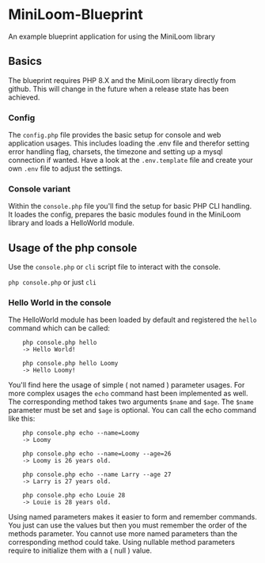 # MiniLoom-Blueprint
An example blueprint application for using the MiniLoom library

## Basics
The blueprint requires PHP 8.X and the MiniLoom library directly from github. This will change in the future when a release state has been achieved.

### Config
The ```config.php``` file provides the basic setup for console and web application usages.
This includes loading the .env file and therefor setting error handling flag, charsets, the timezone and setting up a mysql connection if wanted.
Have a look at the ```.env.template``` file and create your own ```.env``` file to adjust the settings.

### Console variant
Within the ```console.php```  file you'll find the setup for basic PHP CLI handling. It loades the config, prepares the basic modules found in the MiniLoom library and loads a HelloWorld module.

## Usage of the php console
Use the ``` console.php ``` or ``` cli ``` script file to interact with the console. 

``` php console.php ``` or just ``` cli ```

### Hello World in the console

The HelloWorld module has been loaded by default and registered the ``` hello ``` command which can be called:

``` 
    php console.php hello 
    -> Hello World!

    php console.php hello Loomy
    -> Hello Loomy!
```

You'll find here the usage of simple ( not named ) parameter usages. 
For more complex usages the ``` echo ``` command hast been implemented as well. The corresponding method takes two arguments ``` $name ``` and ``` $age ```. The ``` $name ``` parameter must be set and ``` $age ``` is optional. You can call the echo command like this:

```
    php console.php echo --name=Loomy
    -> Loomy

    php console.php echo --name=Loomy --age=26
    -> Loomy is 26 years old.

    php console.php echo --name Larry --age 27
    -> Larry is 27 years old.

    php console.php echo Louie 28
    -> Louie is 28 years old.
```

Using named parameters makes it easier to form and remember commands. You just can use the values but then you must remember the order of the methods parameter. You cannot use more named parameters than the corresponding method could take. Using nullable method parameters require to initialize them with a ( null ) value.


